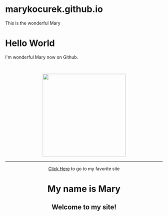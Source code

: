 # marykocurek.github.io
This is the wonderful Mary
<!DOCTYPE html>
<html>
<body>
<h1>Hello World</h1>
<p>I'm wonderful Mary now on Github.</p>
<p>&nbsp;</p>
<center><img src="https://www.google.com/search?safe=active&q=mary+frances+kocurek&tbm=isch&source=univ&sa=X&ved=2ahUKEwiXxdHVudfhAhUICawKHUyqA28QsAR6BAgIEAE&biw=1440&bih=717#imgrc=iTAV_hA7sxA-5M:" width="265" height="266" align="BOTTOM" /></center><hr />
<p style="text-align: center;"><a href="https://www.netflix.com/browse">Click Here</a> to go to my favorite site</p>
<h1 style="text-align: center;">My name is Mary</h1>
<h2 style="text-align: center;">Welcome to my site!</h2>
<body bgcolor = "LightSkyBlue”>
<p><strong>About Me</strong></p>
<p> Hi! Thanks for visiting my site! I am a freshman at the University of Texas at Austin. I grew up in Austin, Texas and I am glad I get to go to college here. My favorite things to do include spending time with friends and family, watching movies, and cooking. I made this site from some super confusing code that I learned about in my MIS class. The class is fun and interesting and I am learning a lot. <br /><br /></p>
</body>
<hr />
</html>
